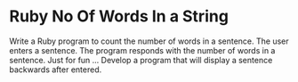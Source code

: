 # Ruby No Of Words In a String
Write a Ruby program to count the number of words in a sentence.
The user enters a sentence.
The program responds with the number of words in a sentence.
Just for fun ... 
Develop a program that will display a sentence backwards after
entered.
